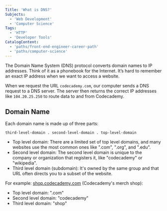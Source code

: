 ```yaml
---
Title: 'What is DNS?'
Subjects:
  - 'Web Development'
  - 'Computer Science'
Tags:
  - 'HTTP'
  - 'Developer Tools'
CatalogContent:
  - 'paths/front-end-engineer-career-path'
  - 'paths/computer-science'
---
```


The Domain Name System (DNS) protocol converts domain names to IP addresses. Think of it as a phonebook for the Internet. It’s hard to remember an exact IP address when we want to access a website.

When we request the URL `codecademy.com`, our computer sends a DNS request to a DNS server. The server then returns the correct IP addresses like `104.20.25.250` to route data to and from Codecademy.

## Domain Name

Each domain name is made up of three parts:

`third-level-domain . second-level-domain . top-level-domain`

- Top level domain: There are a limited set of top level domains, and many websites use the most common ones like ".com", ".org", and ".edu".
- Second level domain: The second level domain is unique to the company or organization that registers it, like "codecademy" or "wikipedia".
- Third level domain (subdomain): It's owned by the same group and that URL often directs you to a subset of the website.

For example: [shop.codecademy.com](www.shop.codecademy.com) (Codecademy's merch shop):

- Top level domain: ".com"
- Second level domain: "codecademy"
- Third level domain: "shop"
